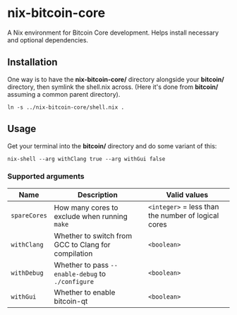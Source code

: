 # nix-bitcoin-core

A Nix environment for Bitcoin Core development. Helps install necessary and optional dependencies.

## Installation

One way is to have the **nix-bitcoin-core/** directory alongside your **bitcoin/** directory, then symlink the shell.nix across. (Here it's done from **bitcoin/** assuming a common parent directory).

```console
ln -s ../nix-bitcoin-core/shell.nix .
```

## Usage

Get your terminal into the **bitcoin/** directory and do some variant of this:
```console
nix-shell --arg withClang true --arg withGui false
```

### Supported arguments

| Name         | Description                                   | Valid values  |
|--------------|-----------------------------------------------|---------------|
| `spareCores` | How many cores to exclude when running `make` | `<integer>` = less than the number of logical cores |
| `withClang`  | Whether to switch from GCC to Clang for compilation | `<boolean>` |
| `withDebug`  | Whether to pass `--enable-debug` to `./configure` | `<boolean>` |
| `withGui`    | Whether to enable bitcoin-qt                  | `<boolean>` |
